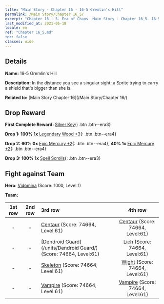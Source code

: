 ```yaml
---
title: "Main Story - Chapter 16 - 16-5 Gremlin's Hill"
permalink: /Main Story/Chapter 16_5/
excerpt: "Chapter 16 - 5. Era of Chaos  Main Story - Chapter 16_5. 16-5 Gremlin's Hill"
last_modified_at: 2021-05-18
locale: en
ref: "Chapter 16_5.md"
toc: false
classes: wide
---
```


## Details

 **Name:** 16-5 Gremlin's Hill

 **Description:** In the distance you see a singular sight; a Sprite trying to carry a shield that's bigger than she is.

 **Related to:** [Main Story Chapter 16](/Main Story/Chapter 16/)

## Drop Reward

 **First Complete Reward:** [Silver Key](/Items/con_693/){: .btn .btn--era3}

 **Drop 1:** **100% 1x** [Legendary Wood +3](/Items/mat_55/){: .btn .btn--era4}

 **Drop 2:** **60% 0x** [Epic Mercury +2](/Items/mat_49/){: .btn .btn--era4}, **40% 1x** [Epic Mercury +2](/Items/mat_49/){: .btn .btn--era4}

 **Drop 3:** **100% 1x** [Spell Scrolls](/Items/con_694/){: .btn .btn--era3}


## Fight against Team
 **Hero:** [Vidomina](/heroes/Vidomina/) (Score: 1000, Level:1)

 **Team:**


  | 1st row | 2nd row | 3rd row | 4th row |
  |:----:|:----:|:----|:----:|
  | - | - | [Centaur](/units/Centaur/) (Score: 74664, Level:61)  | [Centaur](/units/Centaur/) (Score: 74664, Level:61)  |
  | - | - | [Dendroid Guard](/units/Dendroid Guard/) (Score: 74664, Level:61)  | [Lich](/units/Lich/) (Score: 74664, Level:61)  |
  | - | - | [Skeleton](/units/Skeleton/) (Score: 74664, Level:61)  | [Wight](/units/Wight/) (Score: 74664, Level:61)  |
  | - | - | [Vampire](/units/Vampire/) (Score: 74664, Level:61)  | [Vampire](/units/Vampire/) (Score: 74664, Level:61)  |


